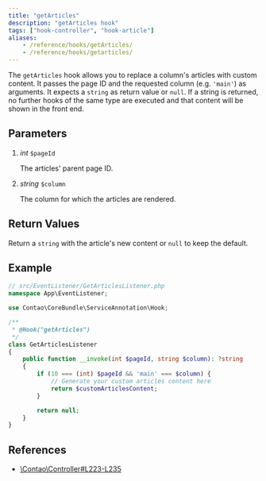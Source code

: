 ```yaml
---
title: "getArticles"
description: "getArticles hook"
tags: ["hook-controller", "hook-article"]
aliases:
    - /reference/hooks/getArticles/
    - /reference/hooks/getarticles/
---
```



The `getArticles` hook allows you to replace a column's articles with custom
content. It passes the page ID and the requested column (e.g. `'main'`) as
arguments. It expects a `string` as return value or `null`. If a string is
returned, no further hooks of the same type are executed and that content will
be shown in the front end.


## Parameters

1. *int* `$pageId`

    The articles' parent page ID.

2. *string* `$column`

    The column for which the articles are rendered.


## Return Values

Return a `string` with the article's new content or `null` to keep the default.


## Example

```php
// src/EventListener/GetArticlesListener.php
namespace App\EventListener;

use Contao\CoreBundle\ServiceAnnotation\Hook;

/**
 * @Hook("getArticles")
 */
class GetArticlesListener
{
    public function __invoke(int $pageId, string $column): ?string
    {
        if (10 === (int) $pageId && 'main' === $column) {
            // Generate your custom articles content here
            return $customArticlesContent;
        }

        return null;
    }
}
```


## References

* [\Contao\Controller#L223-L235](https://github.com/contao/contao/blob/4.7.6/core-bundle/src/Resources/contao/library/Contao/Controller.php#L223-L235)
